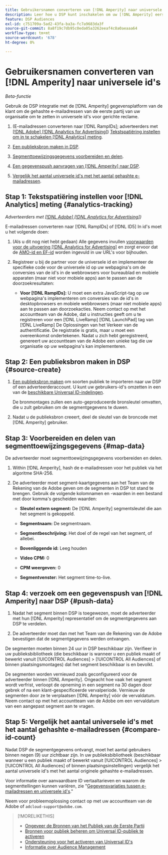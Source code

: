 ```yaml
---
title: Gebruikersnamen converteren van [!DNL Amperity] naar universele id's
description: Leer hoe u DSP kunt inschakelen om uw [!DNL Amperity] eerste-partijsegmenten.
feature: DSP Audiences
exl-id: c751709a-5ad2-43fa-ba3a-fc7a9683da3f
source-git-commit: 8a8f19c7db95c0eda05a3262eeaf4c8a0aeaaa64
workflow-type: tm+mt
source-wordcount: '678'
ht-degree: 0%

---
```


# Gebruikersnamen converteren van [!DNL Amperity] naar universele id&#39;s

*Beta-functie*

Gebruik de DSP integratie met de [!DNL Amperity] gegevensplatform van de klant om de gehashte e-mailadressen van de eerste partij van uw organisatie om te zetten in universele id&#39;s voor gerichte reclame.

1. (E-mailadressen converteren naar [!DNL RampIDs]<!-- or [!DNL ID5] IDs -->; adverteerders met [[!DNL Adobe] [!DNL Analytics for Advertising]](/help/integrations/analytics/overview.md)) [Tekstspatiëring instellen om in te schakelen [!DNL Analytics] meting](#analytics-tracking).

1. [Een publieksbron maken in DSP](#source-create).

1. [Segmenttoewijzingsgegevens voorbereiden en delen](#map-data).

1. [Een gegevenspush aanvragen van [!DNL Amperity] naar DSP](#push-data).

1. [Vergelijk het aantal universele id&#39;s met het aantal gehashte e-mailadressen](#compare-id-count).

## Stap 1: Tekstspatiëring instellen voor [!DNL Analytics] meting {#analytics-tracking}

*Adverteerders met [[!DNL Adobe] [!DNL Analytics for Advertising]](/help/integrations/analytics/overview.md))*

E-mailadressen converteren naar [!DNL RampIDs] of [!DNL ID5] In id&#39;s moet u het volgende doen:

1. (Als u dit nog niet hebt gedaan) Alle gegevens invullen [voorwaarden voor de uitvoering [!DNL Analytics for Advertising]](/help/integrations/analytics/prerequisites.md) en zorgt ervoor dat de [AMO-id en EF-id](/help/integrations/analytics/ids.md) worden ingevuld in uw URL&#39;s voor bijhouden.

1. Registreer u bij de partner voor de universele id en implementeer de specifieke code voor de universele id op uw webpagina&#39;s om de conversies van de id&#39;s in de webbrowsers voor bureaublad en mobiele apparaten (maar niet voor mobiele apps) aan te passen aan de doorzoekresultaten:

   * **Voor [!DNL RampIDs]:** U moet een extra JavaScript-tag op uw webpagina&#39;s implementeren om conversies van de id&#39;s in desktopbrowsers en mobiele webbrowsers (maar niet mobiele apps) aan te passen aan doorzoekacties. Neem contact op met het accountteam van de Adobe, dat u instructies geeft om u te registreren voor een [!DNL LiveRamp] [!DNL LaunchPad] tag van [!DNL LiveRamp] De Oplossingen van het Verkeer van de authentificatie. De registratie is gratis, maar u moet een overeenkomst ondertekenen. Nadat u zich hebt geregistreerd, genereert uw accountteam van de Adobe een unieke tag die uw organisatie op uw webpagina&#39;s kan implementeren.

## Stap 2: Een publieksbron maken in DSP {#source-create}

1. [Een publieksbron maken](source-manage.md) om soorten publiek te importeren naar uw DSP of een adverteerderaccount. U kunt uw gebruikers-id&#39;s omzetten in een van de [beschikbare Universal ID-indelingen](source-about.md).

   De bronmontages zullen een auto-geproduceerde bronsleutel omvatten, die u zult gebruiken om de segmentgegevens te duwen.

1. Nadat u de publieksbron creeert, deel de sleutel van de broncode met [!DNL Amperity] gebruiker.

## Stap 3: Voorbereiden en delen van segmenttoewijzingsgegevens {#map-data}

De adverteerder moet segmenttoewijzingsgegevens voorbereiden en delen.

1. Within [!DNL Amperity], hash de e-mailadressen voor het publiek via het algoritme SHA-256.

1. De adverteerder moet segment-kaartgegevens aan het Team van de Rekening van de Adobe geven om de segmenten in DSP tot stand te brengen. Gebruik de volgende kolomnamen en -waarden in een bestand met door komma&#39;s gescheiden waarden:

   * **Sleutel extern segment:** De [!DNL Amperity] segmentsleutel die aan het segment is gekoppeld.

   * **Segmentnaam:** De segmentnaam.

   * **Segmentbeschrijving:** Het doel of de regel van het segment, of allebei.

   * **Bovenliggende id:** Leeg houden

   * **Video CPM:** 0

   * **CPM weergeven:** 0

   * **Segmentvenster:** Het segment time-to-live.

## Stap 4: verzoek om een gegevenspush van [!DNL Amperity] naar DSP {#push-data}

1. Nadat het segment binnen DSP is toegewezen, moet de adverteerder met hun [!DNL Amperity] representatief om de segmentgegevens aan DSP te verdelen.

1. De adverteerder moet dan met het Team van de Rekening van de Adobe bevestigen dat de segmentgegevens werden ontvangen.

De segmenten moeten binnen 24 uur in DSP beschikbaar zijn. Verifieer in uw publieksbibliotheek (die beschikbaar is wanneer u een publiek maakt of bewerkt vanuit [!UICONTROL Audiences] > [!UICONTROL All Audiences] of binnen plaatsingsmontages) dat het segment beschikbaar is en bevolkt.

De segmenten worden vernieuwd zoals geconfigureerd voor de adverteerder binnen [!DNL Amperity]. Ongeacht hoe vaak het segment wordt verfrist, verloopt de opneming in een segment na 30 dagen door gebrek of na een klant-gespecificeerde vervalperiode. Vernieuw de segmenten door ze te verplaatsen [!DNL Amperity] vóór de vervaldatum. Neem contact op met het accountteam van de Adobe om een vervaldatum van een aangepast segment aan te vragen.

## Stap 5: Vergelijk het aantal universele id&#39;s met het aantal gehashte e-mailadressen {#compare-id-count}

Nadat DSP de segmentgegevens ontvangt, moet het aantal gebruikers binnen negen (9) uur zichtbaar zijn. In uw publieksbibliotheek (beschikbaar wanneer u een publiek maakt of bewerkt vanuit [!UICONTROL Audiences] > [!UICONTROL All Audiences] of binnen plaatsingsinstellingen) vergelijk het aantal universele id&#39;s met het aantal originele gehashte e-mailadressen.

Voor informatie over aanvaardbare ID vertaaltarieven en waarom de segmenttellingen kunnen variëren, zie &quot;[Gegevensvariaties tussen e-mailadressen en universele id&#39;s](#universal-ids-data-variances).&quot;

Neem voor probleemoplossing contact op met uw accountteam van de Adobe of `adcloud-support@adobe.com`.

>[!MORELIKETHIS]
>
>* [Ongeveer de Bronnen van het Publiek van de Eerste Partij](/help/dsp/audiences/sources/source-about.md)
>* [Bronnen voor publiek beheren om Universal ID-publiek te activeren](source-manage.md)
>* [Ondersteuning voor het activeren van Universal ID&#39;s](/help/dsp/audiences/universal-ids.md)
>* [Informatie over Audience Management](/help/dsp/audiences/audience-about.md)
